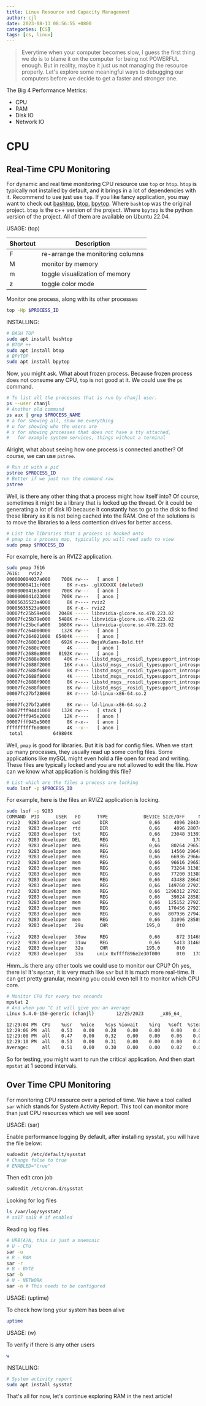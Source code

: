 ```yaml
---
title: Linux Resource and Capacity Management
author: cjl
date: 2023-08-13 08:56:55 +0800
categories: [CS]
tags: [cs, linux]
---
```


> Everytime when your computer becomes slow, I guess the first thing we do 
> is to blame it on the computer for being not POWERFUL enough. But in reality,
> maybe it just us not managing the resource properly.
> Let's explore some meaningful ways to debugging our computers before we decide to get
> a faster and stronger one.

The Big 4 Performance Metrics:
- CPU
- RAM
- Disk IO
- Network IO

# CPU

## Real-Time CPU Monitoring

For dynamic and real time monitoring CPU resource use `top` or `htop`.
`htop` is typically not installed by default, and it brings in a lot of dependencies with it.
Recommend to use just use `top`.
If you like fancy application, you may want to check out [bashtop](https://github.com/aristocratos/bashtop), [btop](https://github.com/aristocratos/btop), [bpytop](https://github.com/aristocratos/bpytop).
Where `bashtop` was the original project.
`btop` is the c++ version of the project.
Where `bpytop` is the python version of the project.
All of them are available on Ubuntu 22.04.

USAGE: (top)

Shortcut | Description
--- | ---
F | re-arrange the monitoring columns
M | monitor by memory
m | toggle visualization of memory
z | toggle color mode

Monitor one process, along with its other processes
```bash
top -Hp $PROCESS_ID
```

INSTALLING:
```bash
# BASH TOP
sudo apt install bashtop
# BTOP ++
sudo apt install btop
# BPYTOP
sudo apt install bpytop
```

Now, you might ask.
What about frozen process.
Because frozen process does not consume any CPU, `top` is not good at it.
We could use the `ps` command.

```bash
# To list all the processes that is run by chanjl user.
ps --user chanjl
# Another old command
ps aux | grep $PROCESS_NAME
# a for showing all, show me everything
# u for showing who the users are
# x for showing processes that does not have a tty attached,
#   for example system services, things without a terminal
```

Alright, what about seeing how one process is connected another?
Of course, we can use `pstree`.

```bash
# Run it with a pid
pstree $PROCESS_ID
# Better if we just run the command raw
pstree
```

Well, is there any other thing that a process might how itself into?
Of course, sometimes it might be a library that is locked up the thread.
Or it could be generating a lot of disk IO because it constantly has to go to the disk to find these library as it is not being cached into the RAM.
One of the solutions is to move the libraries to a less contention drives for better access.

```bash
# List the libraries that a process is hooked onto
# pmap is a process map, typically you will need sudo to view
sudo pmap $PROCESS_ID
```

For example, here is an RVIZ2 application.
```bash
sudo pmap 7616
7616:   rviz2
000000004037a000    700K rw---   [ anon ]
00000000411cf000      8K r-xs- .glXXXXXX (deleted)
000000004163a000    700K rw---   [ anon ]
0000000041d23000    700K rw---   [ anon ]
00005635523a4000      8K r---- rviz2
00005635523a6000      8K r-x-- rviz2
00007fc25b59e000   2048K ----- libnvidia-glcore.so.470.223.02
00007fc25b79e000   5488K r---- libnvidia-glcore.so.470.223.02
00007fc25bcfa000   1680K rw--- libnvidia-glcore.so.470.223.02
00007fc264000000    132K rw---   [ anon ]
00007fc264021000  65404K -----   [ anon ]
00007fc26803a000    692K r---- DejaVuSans-Bold.ttf
00007fc2680e7000      4K -----   [ anon ]
00007fc2680e8000   8192K rw---   [ anon ]
00007fc2688e8000     40K r---- libstd_msgs__rosidl_typesupport_introspection_cpp.so
00007fc2688f2000     16K r-x-- libstd_msgs__rosidl_typesupport_introspection_cpp.so
00007fc2688f6000      8K r---- libstd_msgs__rosidl_typesupport_introspection_cpp.so
00007fc2688f8000      4K ----- libstd_msgs__rosidl_typesupport_introspection_cpp.so
00007fc2688f9000      8K r---- libstd_msgs__rosidl_typesupport_introspection_cpp.so
00007fc2688fb000      8K rw--- libstd_msgs__rosidl_typesupport_introspection_cpp.so
00007fc27bf28000      8K r---- ld-linux-x86-64.so.2
...
00007fc27bf2a000      8K rw--- ld-linux-x86-64.so.2
00007fff944d1000    132K rw---   [ stack ]
00007fff945e2000     12K r----   [ anon ]
00007fff945e5000      8K r-x--   [ anon ]
ffffffffff600000      4K --x--   [ anon ]
 total           649804K
```

Well, `pmap` is good for libraries.
But it is bad for config files.
When we start up many processes, they usually read up some config files.
Some applications like mySQL might even hold a file open for read and writing.
These files are typically locked and you are not allowed to edit the file.
How can we know what application is holding this file?

```bash
# List which are the files a process are locking
sudo lsof -p $PROCESS_ID
```

For example, here is the files an RVIZ2 application is locking.
```bash
sudo lsof -p 9283
COMMAND  PID      USER   FD      TYPE             DEVICE SIZE/OFF     NODE NAME
rviz2   9283 developer  cwd       DIR               0,66     4096 28434892 /home/developer
rviz2   9283 developer  rtd       DIR               0,66     4096 28074818 /
rviz2   9283 developer  txt       REG               0,66    23048 31397568 /opt/ros/humble/bin/rviz2
rviz2   9283 developer  DEL       REG                0,1            170731 /memfd:/.glXXXXXX
rviz2   9283 developer  mem       REG               0,66    80264 29653946 /opt/ros/humble/lib/libstd_msgs__rosidl_typesupport_introspection_cpp.so
rviz2   9283 developer  mem       REG               0,66    14560 29649382 /opt/ros/humble/lib/libunique_identifier_msgs__rosidl_typesupport_introspection_cpp.so
rviz2   9283 developer  mem       REG               0,66    66936 29664822 /opt/ros/humble/lib/libgeometry_msgs__rosidl_typesupport_introspection_cpp.so
rviz2   9283 developer  mem       REG               0,66    96616 29653944 /opt/ros/humble/lib/libstd_msgs__rosidl_typesupport_fastrtps_cpp.so
rviz2   9283 developer  mem       REG               0,66    73264 31383140 /opt/ros/humble/lib/librcl_action.so
rviz2   9283 developer  mem       REG               0,66    77200 31380191 /var/cache/fontconfig/f682ffa3-8fac-4980-8c6d-49ccdffc3673-le64.cache-7
rviz2   9283 developer  mem       REG               0,66    43488 28645646 /usr/lib/x86_64-linux-gnu/libXcursor.so.1.0.2
rviz2   9283 developer  mem       REG               0,66   149760 27927898 /usr/lib/x86_64-linux-gnu/libgpg-error.so.0.32.1
rviz2   9283 developer  mem       REG               0,66  1296312 27927892 /usr/lib/x86_64-linux-gnu/libgcrypt.so.20.3.4
rviz2   9283 developer  mem       REG               0,66    39024 28583600 /usr/lib/x86_64-linux-gnu/libcap.so.2.44
rviz2   9283 developer  mem       REG               0,66   125152 27927914 /usr/lib/x86_64-linux-gnu/liblz4.so.1.9.3
rviz2   9283 developer  mem       REG               0,66   170456 27927916 /usr/lib/x86_64-linux-gnu/liblzma.so.5.2.5
rviz2   9283 developer  mem       REG               0,66   807936 27947104 /usr/lib/x86_64-linux-gnu/libsystemd.so.0.32.0
rviz2   9283 developer  mem       REG               0,66    31096 28589241 /usr/lib/x86_64-linux-gnu/libxcb-util.so.1.0.0
rviz2   9283 developer   29u      CHR              195,0      0t0      532 /dev/nvidia0
...
rviz2   9283 developer   30uw     REG               0,66      872 31468592 /home/developer/.cache/nvidia/GLCache/66dbeada1994f20a809e9e1189583fb5/83fad13e2a2fd784/2af83171a1bb0740.toc
rviz2   9283 developer   31uw     REG               0,66     5413 31468596 /home/developer/.cache/nvidia/GLCache/66dbeada1994f20a809e9e1189583fb5/83fad13e2a2fd784/2af83171a1bb0740.bin
rviz2   9283 developer   32u      CHR              195,0      0t0      532 /dev/nvidia0
rviz2   9283 developer   33u     unix 0xffff896e2e30f000      0t0   170732 type=STREAM
```

Hmm...is there any other tools we could use to monitor our CPU?
Oh yes, there is!
It's `mpstat`, it is very much like `sar` but it is much more real-time.
It can get pretty granular, meaning you could even tell it to monitor which CPU core.

```bash
# Monitor CPU for every two seconds
mpstat 2
# And when you ^C it will give you an average
Linux 5.4.0-150-generic (chanjl)        12/25/2023      _x86_64_        (16 CPU)

12:29:04 PM  CPU    %usr   %nice    %sys %iowait    %irq   %soft  %steal  %guest  %gnice   %idle
12:29:06 PM  all    0.53    0.00    0.28    0.00    0.00    0.00    0.00    0.00    0.00   99.18
12:29:08 PM  all    0.47    0.00    0.32    0.00    0.00    0.06    0.00    0.00    0.00   99.15
12:29:10 PM  all    0.53    0.00    0.31    0.00    0.00    0.00    0.00    0.00    0.00   99.15
Average:     all    0.51    0.00    0.30    0.00    0.00    0.02    0.00    0.00    0.00   99.16
```

So for testing, you might want to run the critical application.
And then start `mpstat` at 1 second intervals.

## Over Time CPU Monitoring

For monitoring CPU resource over a period of time.
We have a tool called `sar` which stands for System Activity Report.
This tool can monitor more than just CPU resources which we will see soon!

USAGE: (sar)

Enable performance logging
By default, after installing sysstat, you will have the file below:
```bash
sudoedit /etc/default/sysstat
# Change false to true
# ENABLED="true"
```
Then edit cron job
```bash
sudoedit /etc/cron.d/sysstat
```

Looking for log files
```bash
ls /var/log/sysstat/
# sa17 sa18 # if enabled
```
Reading log files
```bash
# URB(A)N, this is just a mnemonic
# U - CPU
sar -u
# R - RAM
sar -r
# B - BYTE
sar -b
# N - NETWORK
sar -n # This needs to be configured
```

USAGE: (uptime)

To check how long your system has been alive
```bash
uptime
```

USAGE: (w)

To verify if there is any other users
```bash
w
```
INSTALLING:
```bash
# System activity report
sudo apt install sysstat
```

That's all for now, let's continue exploring RAM in the next article!
